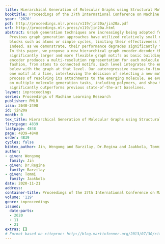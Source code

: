 ```yaml
---
title: Hierarchical Generation of Molecular Graphs using Structural Motifs
booktitle: Proceedings of the 37th International Conference on Machine Learning
year: '2020'
pdf: http://proceedings.mlr.press/v119/jin20a/jin20a.pdf
url: http://proceedings.mlr.press/v119/jin20a.html
abstract: Graph generation techniques are increasingly being adopted for drug discovery.
  Previous graph generation approaches have utilized relatively small molecular building
  blocks such as atoms or simple cycles, limiting their effectiveness to smaller molecules.
  Indeed, as we demonstrate, their performance degrades significantly for larger molecules.
  In this paper, we propose a new hierarchical graph encoder-decoder that employs
  significantly larger and more flexible graph motifs as basic building blocks. Our
  encoder produces a multi-resolution representation for each molecule in a fine-to-coarse
  fashion, from atoms to connected motifs. Each level integrates the encoding of constituents
  below with the graph at that level. Our autoregressive coarse-to-fine decoder adds
  one motif at a time, interleaving the decision of selecting a new motif with the
  process of resolving its attachments to the emerging molecule. We evaluate our model
  on multiple molecule generation tasks, including polymers, and show that our model
  significantly outperforms previous state-of-the-art baselines.
layout: inproceedings
series: Proceedings of Machine Learning Research
publisher: PMLR
issn: 2640-3498
id: jin20a
month: 0
tex_title: Hierarchical Generation of Molecular Graphs using Structural Motifs
firstpage: 4839
lastpage: 4848
page: 4839-4848
order: 4839
cycles: false
bibtex_author: Jin, Wengong and Barzilay, Dr.Regina and Jaakkola, Tommi
author:
- given: Wengong
  family: Jin
- given: Dr.Regina
  family: Barzilay
- given: Tommi
  family: Jaakkola
date: 2020-11-21
address: 
container-title: Proceedings of the 37th International Conference on Machine Learning
volume: '119'
genre: inproceedings
issued:
  date-parts:
  - 2020
  - 11
  - 21
extras: []
# Format based on citeproc: http://blog.martinfenner.org/2013/07/30/citeproc-yaml-for-bibliographies/
---
```

